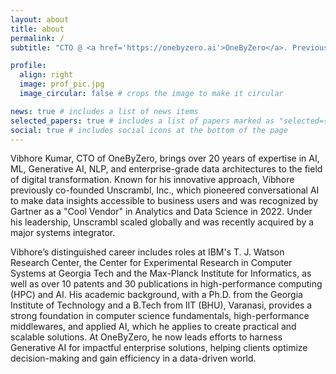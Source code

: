 ```yaml
---
layout: about
title: about
permalink: /
subtitle: "CTO @ <a href='https://onebyzero.ai'>OneByZero</a>. Previously: <a href='https://unscrambl.com/'>Unscrambl (Acquired)</a>, <a href='https://research.ibm.com'>IBM Research</a>, <a href='https://cc.gatech.edu'>Georgia Tech</a>, <a href='https://iitbhu.ac.in/'>IIT (BHU), Varanasi</a>.<br/>Entrepreneur | Inventor | Investor | Researcher | Engineer"

profile:
  align: right
  image: prof_pic.jpg
  image_circular: false # crops the image to make it circular

news: true # includes a list of news items
selected_papers: true # includes a list of papers marked as "selected={true}"
social: true # includes social icons at the bottom of the page
---
```


Vibhore Kumar, CTO of OneByZero, brings over 20 years of expertise in AI, ML, Generative AI, NLP, and enterprise-grade data architectures to the field of digital transformation. Known for his innovative approach, Vibhore previously co-founded Unscrambl, Inc., which pioneered conversational AI to make data insights accessible to business users and was recognized by Gartner as a "Cool Vendor" in Analytics and Data Science in 2022. Under his leadership, Unscrambl scaled globally and was recently acquired by a major systems integrator.

Vibhore’s distinguished career includes roles at IBM's T. J. Watson Research Center, the Center for Experimental Research in Computer Systems at Georgia Tech and the Max-Planck Institute for Informatics, as well as over 10 patents and 30 publications in high-performance computing (HPC) and AI. His academic background, with a Ph.D. from the Georgia Institute of Technology and a B.Tech from IIT (BHU), Varanasi, provides a strong foundation in computer science fundamentals, high-performance middlewares, and applied AI, which he applies to create practical and scalable solutions. At OneByZero, he now leads efforts to harness Generative AI for impactful enterprise solutions, helping clients optimize decision-making and gain efficiency in a data-driven world.
